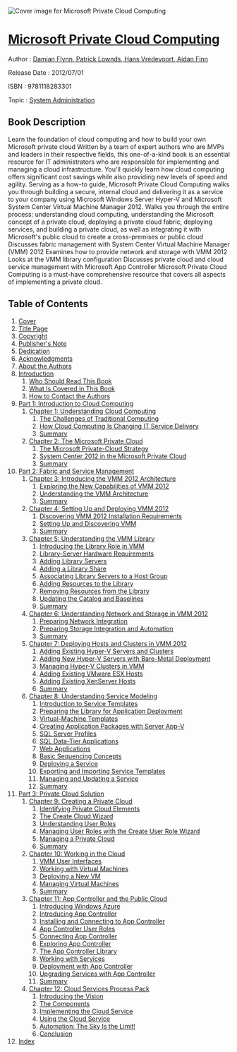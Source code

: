 ![Cover image for Microsoft Private Cloud Computing](https://imgdetail.ebookreading.net/cover/cover/system_admin/EB9781118283301.jpg)

[Microsoft Private Cloud Computing](https://ebookreading.net/view/book/Microsoft+Private+Cloud+Computing-EB9781118283301_1.html "Microsoft Private Cloud Computing")
====================================================================================================================

Author : [Damian Flynn](https://ebookreading.net/search/author/Damian+Flynn),[ Patrick Lownds](https://ebookreading.net/search/author/+Patrick+Lownds),[ Hans Vredevoort](https://ebookreading.net/search/author/+Hans+Vredevoort),[ Aidan Finn](https://ebookreading.net/search/author/+Aidan+Finn)

Release Date : 2012/07/01

ISBN : 9781118283301

Topic : [System Administration](https://ebookreading.net/search/category/system-administration)

Book Description
-----------------

Learn the foundation of cloud computing and how to build your own Microsoft private cloud
Written by a team of expert authors who are MVPs and leaders in their respective fields, this one-of-a-kind book is an essential resource for IT administrators who are responsible for implementing and managing a cloud infrastructure. You'll quickly learn how cloud computing offers significant cost savings while also providing new levels of speed and agility.
Serving as a how-to guide, Microsoft Private Cloud Computing walks you through building a secure, internal cloud and delivering it as a service to your company using Microsoft Windows Server Hyper-V and Microsoft System Center Virtual Machine Manager 2012.
Walks you through the entire process: understanding cloud computing, understanding the Microsoft concept of a private cloud, deploying a private cloud fabric, deploying services, and building a private cloud, as well as integrating it with Microsoft's public cloud to create a cross-premises or public cloud
Discusses fabric management with System Center Virtual Machine Manager (VMM) 2012
Examines how to provide network and storage with VMM 2012
Looks at the VMM library configuration
Discusses private cloud and cloud service management with Microsoft App Controller
Microsoft Private Cloud Computing is a must-have comprehensive resource that covers all aspects of implementing a private cloud.
              
Table of Contents
-----------------

1. [Cover](https://ebookreading.net/view/book/Microsoft+Private+Cloud+Computing-EB9781118283301_1.html)
1. [Title Page](https://ebookreading.net/view/book/Microsoft+Private+Cloud+Computing-EB9781118283301_3.html)
1. [Copyright](https://ebookreading.net/view/book/Microsoft+Private+Cloud+Computing-EB9781118283301_4.html)
1. [Publisher&#39;s Note](https://ebookreading.net/view/book/Microsoft+Private+Cloud+Computing-EB9781118283301_5.html)
1. [Dedication](https://ebookreading.net/view/book/Microsoft+Private+Cloud+Computing-EB9781118283301_6.html)
1. [Acknowledgments](https://ebookreading.net/view/book/Microsoft+Private+Cloud+Computing-EB9781118283301_7.html)
1. [About the Authors](https://ebookreading.net/view/book/Microsoft+Private+Cloud+Computing-EB9781118283301_8.html)
1. [Introduction](https://ebookreading.net/view/book/Microsoft+Private+Cloud+Computing-EB9781118283301_9.html)
    1. [Who Should Read This Book](https://ebookreading.net/view/book/Microsoft+Private+Cloud+Computing-EB9781118283301_9.html#f05_level1_1)
    1. [What Is Covered in This Book](https://ebookreading.net/view/book/Microsoft+Private+Cloud+Computing-EB9781118283301_9.html#f05_level1_2)
    1. [How to Contact the Authors](https://ebookreading.net/view/book/Microsoft+Private+Cloud+Computing-EB9781118283301_9.html#f05_level1_3)
1. [Part 1: Introduction to Cloud Computing](https://ebookreading.net/view/book/Microsoft+Private+Cloud+Computing-EB9781118283301_10.html)
    1. [Chapter 1: Understanding Cloud Computing](https://ebookreading.net/view/book/Microsoft+Private+Cloud+Computing-EB9781118283301_11.html)
        1. [The Challenges of Traditional Computing](https://ebookreading.net/view/book/Microsoft+Private+Cloud+Computing-EB9781118283301_11.html#c01_level1_1)
        1. [How Cloud Computing Is Changing IT Service Delivery](https://ebookreading.net/view/book/Microsoft+Private+Cloud+Computing-EB9781118283301_11.html#c01_level1_2)
        1. [Summary](https://ebookreading.net/view/book/Microsoft+Private+Cloud+Computing-EB9781118283301_11.html#c01_level1_3)
    1. [Chapter 2: The Microsoft Private Cloud](https://ebookreading.net/view/book/Microsoft+Private+Cloud+Computing-EB9781118283301_12.html)
        1. [The Microsoft Private-Cloud Strategy](https://ebookreading.net/view/book/Microsoft+Private+Cloud+Computing-EB9781118283301_12.html#c02_level1_1)
        1. [System Center 2012 in the Microsoft Private Cloud](https://ebookreading.net/view/book/Microsoft+Private+Cloud+Computing-EB9781118283301_12.html#c02_level1_2)
        1. [Summary](https://ebookreading.net/view/book/Microsoft+Private+Cloud+Computing-EB9781118283301_12.html#c02_level1_3)
1. [Part 2: Fabric and Service Management](https://ebookreading.net/view/book/Microsoft+Private+Cloud+Computing-EB9781118283301_13.html)
    1. [Chapter 3: Introducing the VMM 2012 Architecture](https://ebookreading.net/view/book/Microsoft+Private+Cloud+Computing-EB9781118283301_14.html)
        1. [Exploring the New Capabilities of VMM 2012](https://ebookreading.net/view/book/Microsoft+Private+Cloud+Computing-EB9781118283301_14.html#c03_level1_1)
        1. [Understanding the VMM Architecture](https://ebookreading.net/view/book/Microsoft+Private+Cloud+Computing-EB9781118283301_14.html#c03_level1_2)
        1. [Summary](https://ebookreading.net/view/book/Microsoft+Private+Cloud+Computing-EB9781118283301_14.html#c03_level1_3)
    1. [Chapter 4: Setting Up and Deploying VMM 2012](https://ebookreading.net/view/book/Microsoft+Private+Cloud+Computing-EB9781118283301_15.html)
        1. [Discovering VMM 2012 Installation Requirements](https://ebookreading.net/view/book/Microsoft+Private+Cloud+Computing-EB9781118283301_15.html#c04_level1_1)
        1. [Setting Up and Discovering VMM](https://ebookreading.net/view/book/Microsoft+Private+Cloud+Computing-EB9781118283301_15.html#c04_level1_2)
        1. [Summary](https://ebookreading.net/view/book/Microsoft+Private+Cloud+Computing-EB9781118283301_15.html#c04_level1_3)
    1. [Chapter 5: Understanding the VMM Library](https://ebookreading.net/view/book/Microsoft+Private+Cloud+Computing-EB9781118283301_16.html)
        1. [Introducing the Library Role in VMM](https://ebookreading.net/view/book/Microsoft+Private+Cloud+Computing-EB9781118283301_16.html#c05_level1_1)
        1. [Library-Server Hardware Requirements](https://ebookreading.net/view/book/Microsoft+Private+Cloud+Computing-EB9781118283301_16.html#c05_level1_2)
        1. [Adding Library Servers](https://ebookreading.net/view/book/Microsoft+Private+Cloud+Computing-EB9781118283301_16.html#c05_level1_3)
        1. [Adding a Library Share](https://ebookreading.net/view/book/Microsoft+Private+Cloud+Computing-EB9781118283301_16.html#c05_level1_4)
        1. [Associating Library Servers to a Host Group](https://ebookreading.net/view/book/Microsoft+Private+Cloud+Computing-EB9781118283301_16.html#c05_level1_5)
        1. [Adding Resources to the Library](https://ebookreading.net/view/book/Microsoft+Private+Cloud+Computing-EB9781118283301_16.html#c05_level1_6)
        1. [Removing Resources from the Library](https://ebookreading.net/view/book/Microsoft+Private+Cloud+Computing-EB9781118283301_16.html#c05_level1_7)
        1. [Updating the Catalog and Baselines](https://ebookreading.net/view/book/Microsoft+Private+Cloud+Computing-EB9781118283301_16.html#c05_level1_8)
        1. [Summary](https://ebookreading.net/view/book/Microsoft+Private+Cloud+Computing-EB9781118283301_16.html#c05_level1_9)
    1. [Chapter 6: Understanding Network and Storage in VMM 2012](https://ebookreading.net/view/book/Microsoft+Private+Cloud+Computing-EB9781118283301_17.html)
        1. [Preparing Network Integration](https://ebookreading.net/view/book/Microsoft+Private+Cloud+Computing-EB9781118283301_17.html#c06_level1_1)
        1. [Preparing Storage Integration and Automation](https://ebookreading.net/view/book/Microsoft+Private+Cloud+Computing-EB9781118283301_17.html#c06_level1_2)
        1. [Summary](https://ebookreading.net/view/book/Microsoft+Private+Cloud+Computing-EB9781118283301_17.html#c06_level1_3)
    1. [Chapter 7: Deploying Hosts and Clusters in VMM 2012](https://ebookreading.net/view/book/Microsoft+Private+Cloud+Computing-EB9781118283301_18.html)
        1. [Adding Existing Hyper-V Servers and Clusters](https://ebookreading.net/view/book/Microsoft+Private+Cloud+Computing-EB9781118283301_18.html#c07_level1_1)
        1. [Adding New Hyper-V Servers with Bare-Metal Deployment](https://ebookreading.net/view/book/Microsoft+Private+Cloud+Computing-EB9781118283301_18.html#c07_level1_2)
        1. [Managing Hyper-V Clusters in VMM](https://ebookreading.net/view/book/Microsoft+Private+Cloud+Computing-EB9781118283301_18.html#c07_level1_3)
        1. [Adding Existing VMware ESX Hosts](https://ebookreading.net/view/book/Microsoft+Private+Cloud+Computing-EB9781118283301_18.html#c07_level1_4)
        1. [Adding Existing XenServer Hosts](https://ebookreading.net/view/book/Microsoft+Private+Cloud+Computing-EB9781118283301_18.html#c07_level1_5)
        1. [Summary](https://ebookreading.net/view/book/Microsoft+Private+Cloud+Computing-EB9781118283301_18.html#c07_level1_6)
    1. [Chapter 8: Understanding Service Modeling](https://ebookreading.net/view/book/Microsoft+Private+Cloud+Computing-EB9781118283301_19.html)
        1. [Introduction to Service Templates](https://ebookreading.net/view/book/Microsoft+Private+Cloud+Computing-EB9781118283301_19.html#c08_level1_1)
        1. [Preparing the Library for Application Deployment](https://ebookreading.net/view/book/Microsoft+Private+Cloud+Computing-EB9781118283301_19.html#c08_level1_2)
        1. [Virtual-Machine Templates](https://ebookreading.net/view/book/Microsoft+Private+Cloud+Computing-EB9781118283301_19.html#c08_level1_3)
        1. [Creating Application Packages with Server App-V](https://ebookreading.net/view/book/Microsoft+Private+Cloud+Computing-EB9781118283301_19.html#c08_level1_4)
        1. [SQL Server Profiles](https://ebookreading.net/view/book/Microsoft+Private+Cloud+Computing-EB9781118283301_19.html#c08_level1_5)
        1. [SQL Data-Tier Applications](https://ebookreading.net/view/book/Microsoft+Private+Cloud+Computing-EB9781118283301_19.html#c08_level1_6)
        1. [Web Applications](https://ebookreading.net/view/book/Microsoft+Private+Cloud+Computing-EB9781118283301_19.html#c08_level1_7)
        1. [Basic Sequencing Concepts](https://ebookreading.net/view/book/Microsoft+Private+Cloud+Computing-EB9781118283301_19.html#c08_level1_8)
        1. [Deploying a Service](https://ebookreading.net/view/book/Microsoft+Private+Cloud+Computing-EB9781118283301_19.html#c08_level1_9)
        1. [Exporting and Importing Service Templates](https://ebookreading.net/view/book/Microsoft+Private+Cloud+Computing-EB9781118283301_19.html#c08_level1_10)
        1. [Managing and Updating a Service](https://ebookreading.net/view/book/Microsoft+Private+Cloud+Computing-EB9781118283301_19.html#c08_level1_11)
        1. [Summary](https://ebookreading.net/view/book/Microsoft+Private+Cloud+Computing-EB9781118283301_19.html#c08_level1_12)
1. [Part 3: Private Cloud Solution](https://ebookreading.net/view/book/Microsoft+Private+Cloud+Computing-EB9781118283301_20.html)
    1. [Chapter 9: Creating a Private Cloud](https://ebookreading.net/view/book/Microsoft+Private+Cloud+Computing-EB9781118283301_21.html)
        1. [Identifying Private Cloud Elements](https://ebookreading.net/view/book/Microsoft+Private+Cloud+Computing-EB9781118283301_21.html#c09_level1_1)
        1. [The Create Cloud Wizard](https://ebookreading.net/view/book/Microsoft+Private+Cloud+Computing-EB9781118283301_21.html#c09_level1_2)
        1. [Understanding User Roles](https://ebookreading.net/view/book/Microsoft+Private+Cloud+Computing-EB9781118283301_21.html#c09_level1_3)
        1. [Managing User Roles with the Create User Role Wizard](https://ebookreading.net/view/book/Microsoft+Private+Cloud+Computing-EB9781118283301_21.html#c09_level1_4)
        1. [Managing a Private Cloud](https://ebookreading.net/view/book/Microsoft+Private+Cloud+Computing-EB9781118283301_21.html#c09_level1_5)
        1. [Summary](https://ebookreading.net/view/book/Microsoft+Private+Cloud+Computing-EB9781118283301_21.html#c09_level1_6)
    1. [Chapter 10: Working in the Cloud](https://ebookreading.net/view/book/Microsoft+Private+Cloud+Computing-EB9781118283301_22.html)
        1. [VMM User Interfaces](https://ebookreading.net/view/book/Microsoft+Private+Cloud+Computing-EB9781118283301_22.html#c10_level1_1)
        1. [Working with Virtual Machines](https://ebookreading.net/view/book/Microsoft+Private+Cloud+Computing-EB9781118283301_22.html#c10_level1_2)
        1. [Deploying a New VM](https://ebookreading.net/view/book/Microsoft+Private+Cloud+Computing-EB9781118283301_22.html#c10_level1_3)
        1. [Managing Virtual Machines](https://ebookreading.net/view/book/Microsoft+Private+Cloud+Computing-EB9781118283301_22.html#c10_level1_4)
        1. [Summary](https://ebookreading.net/view/book/Microsoft+Private+Cloud+Computing-EB9781118283301_22.html#c10_level1_5)
    1. [Chapter 11: App Controller and the Public Cloud](https://ebookreading.net/view/book/Microsoft+Private+Cloud+Computing-EB9781118283301_23.html)
        1. [Introducing Windows Azure](https://ebookreading.net/view/book/Microsoft+Private+Cloud+Computing-EB9781118283301_23.html#c11_level1_1)
        1. [Introducing App Controller](https://ebookreading.net/view/book/Microsoft+Private+Cloud+Computing-EB9781118283301_23.html#c11_level1_2)
        1. [Installing and Connecting to App Controller](https://ebookreading.net/view/book/Microsoft+Private+Cloud+Computing-EB9781118283301_23.html#c11_level1_3)
        1. [App Controller User Roles](https://ebookreading.net/view/book/Microsoft+Private+Cloud+Computing-EB9781118283301_23.html#c11_level1_4)
        1. [Connecting App Controller](https://ebookreading.net/view/book/Microsoft+Private+Cloud+Computing-EB9781118283301_23.html#c11_level1_5)
        1. [Exploring App Controller](https://ebookreading.net/view/book/Microsoft+Private+Cloud+Computing-EB9781118283301_23.html#c11_level1_6)
        1. [The App Controller Library](https://ebookreading.net/view/book/Microsoft+Private+Cloud+Computing-EB9781118283301_23.html#c11_level1_7)
        1. [Working with Services](https://ebookreading.net/view/book/Microsoft+Private+Cloud+Computing-EB9781118283301_23.html#c11_level1_8)
        1. [Deployment with App Controller](https://ebookreading.net/view/book/Microsoft+Private+Cloud+Computing-EB9781118283301_23.html#c11_level1_9)
        1. [Upgrading Services with App Controller](https://ebookreading.net/view/book/Microsoft+Private+Cloud+Computing-EB9781118283301_23.html#c11_level1_10)
        1. [Summary](https://ebookreading.net/view/book/Microsoft+Private+Cloud+Computing-EB9781118283301_23.html#c11_level1_11)
    1. [Chapter 12: Cloud Services Process Pack](https://ebookreading.net/view/book/Microsoft+Private+Cloud+Computing-EB9781118283301_24.html)
        1. [Introducing the Vision](https://ebookreading.net/view/book/Microsoft+Private+Cloud+Computing-EB9781118283301_24.html#c12_level1_1)
        1. [The Components](https://ebookreading.net/view/book/Microsoft+Private+Cloud+Computing-EB9781118283301_24.html#c12_level1_2)
        1. [Implementing the Cloud Service](https://ebookreading.net/view/book/Microsoft+Private+Cloud+Computing-EB9781118283301_24.html#c12_level1_3)
        1. [Using the Cloud Service](https://ebookreading.net/view/book/Microsoft+Private+Cloud+Computing-EB9781118283301_24.html#c12_level1_4)
        1. [Automation: The Sky Is the Limit!](https://ebookreading.net/view/book/Microsoft+Private+Cloud+Computing-EB9781118283301_24.html#c12_level1_5)
        1. [Conclusion](https://ebookreading.net/view/book/Microsoft+Private+Cloud+Computing-EB9781118283301_24.html#c12_level1_6)
1. [Index](https://ebookreading.net/view/book/Microsoft+Private+Cloud+Computing-EB9781118283301_25.html)
